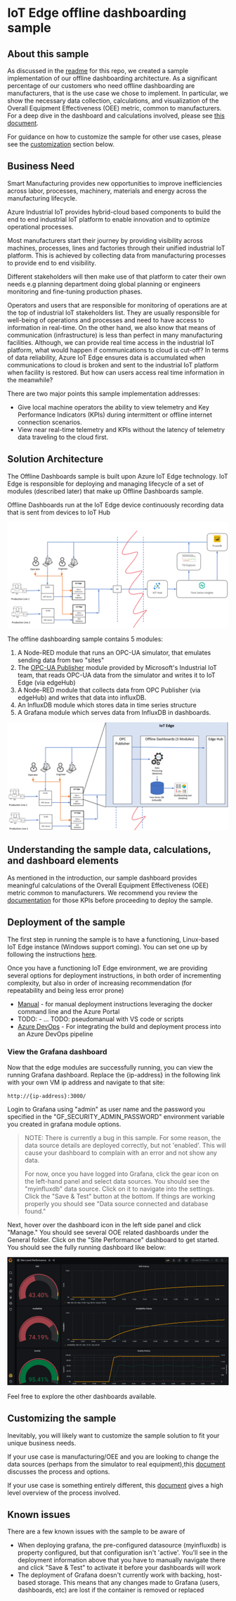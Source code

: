 # IoT Edge offline dashboarding sample

## About this sample

As discussed in the [readme](/readme.md) for this repo, we created a sample implementation of our offline dashboarding architecture. As a significant percentage of our customers who need offline dashboarding are manufacturers, that is the use case we chose to implement. In particular, we show the necessary data collection, calculations, and visualization of the Overall Equipment Effectiveness (OEE) metric, common to manufacturers. For a deep dive in the dashboard and calculations involved, please see [this document](manufacturing_kpis.md).

For guidance on how to customize the sample for other use cases, please see the [customization](#customizing-the-sample-for-other-use-cases) section below.

## Business Need

Smart Manufacturing provides new opportunities to improve inefficiencies across labor, processes, machinery, materials and energy across the manufacturing lifecycle.

Azure Industrial IoT provides hybrid-cloud based components to build the end to end industrial IoT platform to enable innovation and to optimize operational processes.

Most manufacturers start their journey by providing visibility across machines, processes, lines and factories through their unified industrial IoT platform. This is achieved by collecting data from manufacturing processes to provide end to end visibility.

Different stakeholders will then make use of that platform to cater their own needs e.g planning department doing global planning or engineers monitoring and fine-tuning production phases.

Operators and users that are responsible for monitoring of operations are at the top of industrial IoT stakeholders list. They are usually responsible for well-being of operations and processes and need to have access to information in real-time. On the other hand, we also know that means of communication (infrastructure) is less than perfect in many manufacturing facilities. Although, we can provide real time access in the industrial IoT platform, what would happen if communications to cloud is cut-off? In terms of data reliability, Azure IoT Edge ensures data is accumulated when communications to cloud is broken and sent to the industrial IoT platform when facility is restored. But how can users access real time information in the meanwhile?

There are two major points this sample implementation addresses:

* Give local machine operators the ability to view telemetry and Key Performance Indicators (KPIs) during intermittent or offline internet connection scenarios.
* View near real-time telemetry and KPIs without the latency of telemetry data traveling to the cloud first.

## Solution Architecture

The Offline Dashboards sample is built upon Azure IoT Edge technology. IoT Edge is responsible for deploying and managing lifecycle of a set of modules (described later) that make up Offline Dashboards sample.

Offline Dashboards run at the IoT Edge device continuously recording data that is sent from devices to IoT Hub

![offline dashboards 1](../media/OfflineDashboards_diag1.png)

The offline dashboarding sample contains 5 modules:

1. A Node-RED module that runs an OPC-UA simulator, that emulates sending data from two "sites"
2. The [OPC-UA Publisher](https://github.com/Azure/iot-edge-opc-publisher) module provided by Microsoft's Industrial IoT team, that reads OPC-UA data from the simulator and writes it to IoT Edge (via edgeHub)
3. A Node-RED module that collects data from OPC Publisher (via edgeHub) and writes that data into influxDB.
4. An InfluxDB module which stores data in time series structure
5. A Grafana module which serves data from InfluxDB in dashboards.

![offline dashboards 2](../media/OfflineDashboards_diag2.png)

## Understanding the sample data, calculations, and dashboard elements

As mentioned in the introduction, our sample dashboard provides meaningful calculations of the Overall Equipment Effectiveness (OEE) metric common to manufacturers. We recommend you review the [documentation](manufacturing_kpis.md) for those KPIs before proceeding to deploy the sample.

## Deployment of the sample

The first step in running the sample is to have a functioning, Linux-based IoT Edge instance (Windows support coming).  You can set one up by following the instructions [here](edge-environment-prep.md).

Once you have a functioning IoT Edge environment, we are providing several options for deployment instructions, in both order of incrementing complexity, but also in order of increasing recommendation (for repeatability and being less error prone)

* [Manual](deployment-manual.md) - for manual deployment instructions leveraging the docker command line and the Azure Portal
* TODO:  -   ... TODO: pseudomanual with VS code or scripts
* [Azure DevOps](deployment-devops.md) - For integrating the build and deployment process into an Azure DevOps pipeline

### View the Grafana dashboard

Now that the edge modules are successfully running, you can view the running Grafana dashboard. Replace the {ip-address} in the following link with your own VM ip address and navigate to that site:

```http
http://{ip-address}:3000/
```

Login to Grafana using "admin" as user name and the password you specified in the "GF_SECURITY_ADMIN_PASSWORD" environment variable you created in grafana module options.  

> NOTE:  There is currently a bug in this sample. For some reason, the data source details are deployed correctly, but not 'enabled'. This will cause your dashboard to complain with an error and not show any data.  
>
> For now, once you have logged into Grafana, click the gear icon on the left-hand panel and select data sources.  You should see the "myinfluxdb" data source.  Click on it to navigate into the settings.  Click the "Save & Test" button at the bottom.  If things are working properly you should see "Data source connected and database found."

Next, hover over the dashboard icon in the left side panel and click "Manage."  You should see several OOE related dashboards under the General folder.  Click on the "Site Performance" dashboard to get started.  You should see the fully running dashboard like below:

![Grafana Dashboard](/media/grafana-dash.png)

Feel free to explore the other dashboards available.

## Customizing the sample

Inevitably, you will likely want to customize the sample solution to fit your unique business needs.  

If your use case is manufacturing/OEE and you are looking to change the data sources (perhaps from the simulator to real equipment),this [document](customize-sample-oee.md) discusses the process and options.

If your use case is something entirely different, this [document](customize-sample-other.md) gives a high level overview of the process involved.

## Known issues

There are a few known issues with the sample to be aware of

* When deploying grafana, the pre-configured datasource (myinfluxdb) is property configured, but that configuration isn't 'active'.  You'll see in the deployment information above that you have to manually navigate there and click "Save & Test" to activate it before your dashboards will work
* The deployment of Grafana doesn't currently work with backing, host-based storage.  This means that any changes made to Grafana (users, dashboards, etc) are lost if the container is removed or replaced
